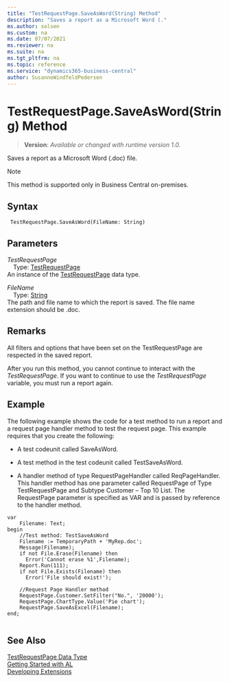 ```yaml
---
title: "TestRequestPage.SaveAsWord(String) Method"
description: "Saves a report as a Microsoft Word (."
ms.author: solsen
ms.custom: na
ms.date: 07/07/2021
ms.reviewer: na
ms.suite: na
ms.tgt_pltfrm: na
ms.topic: reference
ms.service: "dynamics365-business-central"
author: SusanneWindfeldPedersen
---
```

[//]: # (START>DO_NOT_EDIT)
[//]: # (IMPORTANT:Do not edit any of the content between here and the END>DO_NOT_EDIT.)
[//]: # (Any modifications should be made in the .xml files in the ModernDev repo.)
# TestRequestPage.SaveAsWord(String) Method
> **Version**: _Available or changed with runtime version 1.0._

Saves a report as a Microsoft Word (.doc) file.

> [!NOTE]
> This method is supported only in Business Central on-premises.

## Syntax
```AL
 TestRequestPage.SaveAsWord(FileName: String)
```
## Parameters
*TestRequestPage*  
&emsp;Type: [TestRequestPage](testrequestpage-data-type.md)  
An instance of the [TestRequestPage](testrequestpage-data-type.md) data type.  

*FileName*  
&emsp;Type: [String](../string/string-data-type.md)  
The path and file name to which the report is saved. The file name extension should be .doc.  



[//]: # (IMPORTANT: END>DO_NOT_EDIT)

## Remarks  
 All filters and options that have been set on the TestRequestPage are respected in the saved report.  
  
 After you run this method, you cannot continue to interact with the *TestRequestPage*. If you want to continue to use the *TestRequestPage* variable, you must run a report again.  
  
## Example  
 The following example shows the code for a test method to run a report and a request page handler method to test the request page. This example requires that you create the following:  
  
-   A test codeunit called SaveAsWord. 
<!--Links For more information, see [How to: Create Test Codeunits and Test Methods](devenv-How-to--Create-Test-Codeunits-and-Test-Methods.md).-->  
  
-   A test method in the test codeunit called TestSaveAsWord. 
<!--Links For more information, see [How to: Create Test Codeunits and Test Methods](devenv-How-to--Create-Test-Codeunits-and-Test-Methods.md). --> 
  
-   A handler method of type RequestPageHandler called ReqPageHandler. This handler method has one parameter called RequestPage of Type TestRequestPage and Subtype Customer – Top 10 List. The RequestPage parameter is specified as VAR and is passed by reference to the handler method. 
<!--Links For more information, see [How to: Create Handler Methods](devenv-How-to--Create-Handler-Methods.md).-->  
   
```al
var
    Filename: Text;
begin
    //Test method: TestSaveAsWord  
    Filename := TemporaryPath + 'MyRep.doc';  
    Message(Filename);  
    if not File.Erase(Filename) then  
      Error('Cannot erase %1',Filename);  
    Report.Run(111);  
    if not File.Exists(Filename) then  
      Error('File should exist!');  
      
    //Request Page Handler method  
    RequestPage.Customer.SetFilter("No.", '20000');  
    RequestPage.ChartType.Value('Pie chart');  
    RequestPage.SaveAsExcel(Filename);  
end;
  
```

## See Also
[TestRequestPage Data Type](testrequestpage-data-type.md)  
[Getting Started with AL](../../devenv-get-started.md)  
[Developing Extensions](../../devenv-dev-overview.md)